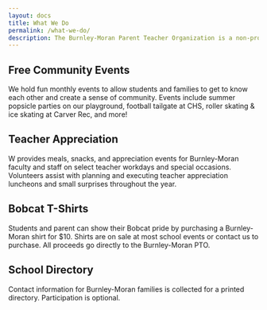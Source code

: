 ```yaml
---
layout: docs
title: What We Do
permalink: /what-we-do/
description: The Burnley-Moran Parent Teacher Organization is a non-profit aimed at fostering a vibrant school community and supporting quality education for all Burnley-Moran students.
---
```


## Free Community Events
We hold fun monthly events to allow students and families to get to know each other and create a sense of community.  Events include summer popsicle parties on our playground, football tailgate at CHS, roller skating & ice skating at Carver Rec, and more! 

## Teacher Appreciation
W provides meals, snacks, and appreciation events for Burnley-Moran faculty and staff on select teacher workdays and special occasions. Volunteers assist with planning and executing teacher appreciation luncheons and small surprises throughout the year. 
 
## Bobcat T-Shirts
Students and parent can show their Bobcat pride by purchasing a Burnley-Moran shirt for $10. Shirts are on sale at most school events or contact us to purchase.  All proceeds go directly to the Burnley-Moran PTO.

## School Directory
Contact information for Burnley-Moran families is collected for a printed directory.  Participation is optional.

